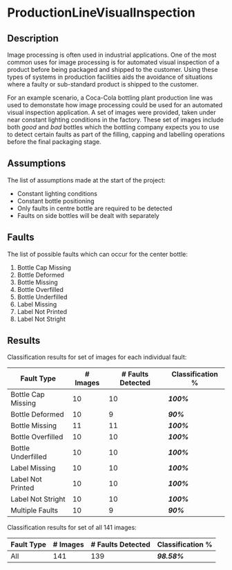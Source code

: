 # ProductionLineVisualInspection

## Description
Image processing is often used in industrial applications. One of the most common uses for image processing is for automated visual inspection of a product before being packaged and shipped to the customer. Using these types of systems in production facilities aids the avoidance of situations where a faulty or sub-standard product is shipped to the customer.

For an example scenario, a Coca-Cola bottling plant production line was used to demonstate how image processing could be used for an automated visual inspection application. A set of images were provided, taken under near constant  lighting conditions in the factory. These set of images include both _good_ and _bad_ bottles which the bottling company expects you to use to detect certain faults as part of the filling, capping and labelling operations before the final packaging stage.

## Assumptions
The list of assumptions made at the start of the project:
- Constant lighting conditions
- Constant bottle positioning
- Only faults in centre bottle are required to be detected
- Faults on side bottles will be dealt with separately

## Faults
The list of possible faults which can occur for the center bottle:
1. Bottle Cap Missing
2. Bottle Deformed
3. Bottle Missing
4. Bottle Overfilled
5. Bottle Underfilled
6. Label Missing
7. Label Not Printed
8. Label Not Stright

## Results
Classification results for set of images for each individual fault:

__Fault Type__     | __# Images__ | __# Faults Detected__ | __Classification %__
------------------ | ------------ | --------------------- | --------------------
Bottle Cap Missing | 10           | 10                    | ___100%___
Bottle Deformed    | 10           | 9                     | ___90%___
Bottle Missing     | 11           | 11                    | ___100%___
Bottle Overfilled  | 10           | 10                    | ___100%___
Bottle Underfilled | 10           | 10                    | ___100%___
Label Missing      | 10           | 10                    | ___100%___
Label Not Printed  | 10           | 10                    | ___100%___
Label Not Stright  | 10           | 10                    | ___100%___
Multiple Faults    | 10           | 9                     | ___90%___

Classification results for set of all 141 images:

__Fault Type__     | __# Images__ | __# Faults Detected__ | __Classification %__
------------------ | ------------ | --------------------- | --------------------
All                | 141          | 139                   | ___98.58%___
